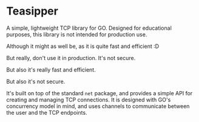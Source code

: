 # Teasipper
A simple, lightweight TCP library for GO.
Designed for educational purposes, this library is not intended for production use.


Although it might as well be, as it is quite fast and efficient :D 

But really, don't use it in production. It's not secure.

But also it's really fast and efficient.

But also it's not secure.

It's built on top of the standard `net` package, and provides a simple API for creating and managing TCP connections.
It is designed with GO's concurrency model in mind, and uses channels to communicate between the user and the TCP endpoints.

